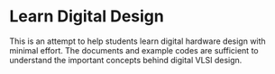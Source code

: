 # Learn Digital Design
This is an attempt to help students learn digital hardware design with minimal effort. The documents and example codes are sufficient to understand the important concepts behind digital VLSI design.
